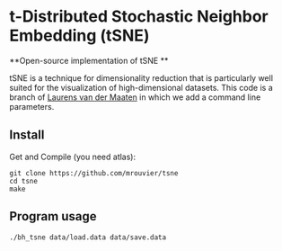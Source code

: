 t-Distributed Stochastic Neighbor Embedding (tSNE)
===========
**Open-source implementation of tSNE **

tSNE is a technique for dimensionality reduction that is particularly well suited for the visualization of high-dimensional datasets. This code is a branch of [Laurens van der Maaten](http://lvdmaaten.github.io/tsne/) in which we add a command line parameters.


Install
-------------

Get and Compile (you need atlas):

```
git clone https://github.com/mrouvier/tsne
cd tsne
make
```


Program usage
-------------

```
./bh_tsne data/load.data data/save.data
```

